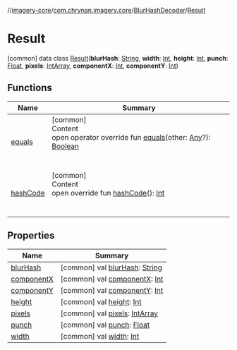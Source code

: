 //[imagery-core](../../../../index.md)/[com.chrynan.imagery.core](../../index.md)/[BlurHashDecoder](../index.md)/[Result](index.md)



# Result  
 [common] data class [Result](index.md)(**blurHash**: [String](https://kotlinlang.org/api/latest/jvm/stdlib/kotlin/-string/index.html), **width**: [Int](https://kotlinlang.org/api/latest/jvm/stdlib/kotlin/-int/index.html), **height**: [Int](https://kotlinlang.org/api/latest/jvm/stdlib/kotlin/-int/index.html), **punch**: [Float](https://kotlinlang.org/api/latest/jvm/stdlib/kotlin/-float/index.html), **pixels**: [IntArray](https://kotlinlang.org/api/latest/jvm/stdlib/kotlin/-int-array/index.html), **componentX**: [Int](https://kotlinlang.org/api/latest/jvm/stdlib/kotlin/-int/index.html), **componentY**: [Int](https://kotlinlang.org/api/latest/jvm/stdlib/kotlin/-int/index.html))   


## Functions  
  
|  Name |  Summary | 
|---|---|
| <a name="com.chrynan.imagery.core/BlurHashDecoder.Result/equals/#kotlin.Any?/PointingToDeclaration/"></a>[equals](equals.md)| <a name="com.chrynan.imagery.core/BlurHashDecoder.Result/equals/#kotlin.Any?/PointingToDeclaration/"></a>[common]  <br>Content  <br>open operator override fun [equals](equals.md)(other: [Any](https://kotlinlang.org/api/latest/jvm/stdlib/kotlin/-any/index.html)?): [Boolean](https://kotlinlang.org/api/latest/jvm/stdlib/kotlin/-boolean/index.html)  <br><br><br>|
| <a name="com.chrynan.imagery.core/BlurHashDecoder.Result/hashCode/#/PointingToDeclaration/"></a>[hashCode](hash-code.md)| <a name="com.chrynan.imagery.core/BlurHashDecoder.Result/hashCode/#/PointingToDeclaration/"></a>[common]  <br>Content  <br>open override fun [hashCode](hash-code.md)(): [Int](https://kotlinlang.org/api/latest/jvm/stdlib/kotlin/-int/index.html)  <br><br><br>|


## Properties  
  
|  Name |  Summary | 
|---|---|
| <a name="com.chrynan.imagery.core/BlurHashDecoder.Result/blurHash/#/PointingToDeclaration/"></a>[blurHash](blur-hash.md)| <a name="com.chrynan.imagery.core/BlurHashDecoder.Result/blurHash/#/PointingToDeclaration/"></a> [common] val [blurHash](blur-hash.md): [String](https://kotlinlang.org/api/latest/jvm/stdlib/kotlin/-string/index.html)   <br>|
| <a name="com.chrynan.imagery.core/BlurHashDecoder.Result/componentX/#/PointingToDeclaration/"></a>[componentX](component-x.md)| <a name="com.chrynan.imagery.core/BlurHashDecoder.Result/componentX/#/PointingToDeclaration/"></a> [common] val [componentX](component-x.md): [Int](https://kotlinlang.org/api/latest/jvm/stdlib/kotlin/-int/index.html)   <br>|
| <a name="com.chrynan.imagery.core/BlurHashDecoder.Result/componentY/#/PointingToDeclaration/"></a>[componentY](component-y.md)| <a name="com.chrynan.imagery.core/BlurHashDecoder.Result/componentY/#/PointingToDeclaration/"></a> [common] val [componentY](component-y.md): [Int](https://kotlinlang.org/api/latest/jvm/stdlib/kotlin/-int/index.html)   <br>|
| <a name="com.chrynan.imagery.core/BlurHashDecoder.Result/height/#/PointingToDeclaration/"></a>[height](height.md)| <a name="com.chrynan.imagery.core/BlurHashDecoder.Result/height/#/PointingToDeclaration/"></a> [common] val [height](height.md): [Int](https://kotlinlang.org/api/latest/jvm/stdlib/kotlin/-int/index.html)   <br>|
| <a name="com.chrynan.imagery.core/BlurHashDecoder.Result/pixels/#/PointingToDeclaration/"></a>[pixels](pixels.md)| <a name="com.chrynan.imagery.core/BlurHashDecoder.Result/pixels/#/PointingToDeclaration/"></a> [common] val [pixels](pixels.md): [IntArray](https://kotlinlang.org/api/latest/jvm/stdlib/kotlin/-int-array/index.html)   <br>|
| <a name="com.chrynan.imagery.core/BlurHashDecoder.Result/punch/#/PointingToDeclaration/"></a>[punch](punch.md)| <a name="com.chrynan.imagery.core/BlurHashDecoder.Result/punch/#/PointingToDeclaration/"></a> [common] val [punch](punch.md): [Float](https://kotlinlang.org/api/latest/jvm/stdlib/kotlin/-float/index.html)   <br>|
| <a name="com.chrynan.imagery.core/BlurHashDecoder.Result/width/#/PointingToDeclaration/"></a>[width](width.md)| <a name="com.chrynan.imagery.core/BlurHashDecoder.Result/width/#/PointingToDeclaration/"></a> [common] val [width](width.md): [Int](https://kotlinlang.org/api/latest/jvm/stdlib/kotlin/-int/index.html)   <br>|

